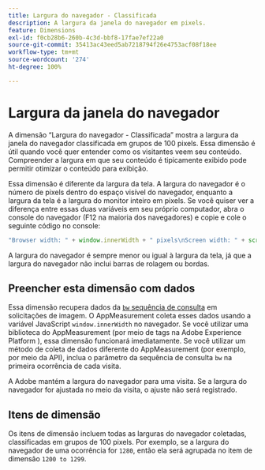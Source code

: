 ```yaml
---
title: Largura do navegador - Classificada
description: A largura da janela do navegador em pixels.
feature: Dimensions
exl-id: f0cb28b6-260b-4c3d-bbf8-17fae7ef22a0
source-git-commit: 35413ac43eed5ab7218794f26e4753acf08f18ee
workflow-type: tm+mt
source-wordcount: '274'
ht-degree: 100%

---
```


# Largura da janela do navegador

A dimensão “Largura do navegador - Classificada” mostra a largura da janela do navegador classificada em grupos de 100 pixels. Essa dimensão é útil quando você quer entender como os visitantes veem seu conteúdo. Compreender a largura em que seu conteúdo é tipicamente exibido pode permitir otimizar o conteúdo para exibição.

Essa dimensão é diferente da largura da tela. A largura do navegador é o número de pixels dentro do espaço visível do navegador, enquanto a largura da tela é a largura do monitor inteiro em pixels. Se você quiser ver a diferença entre essas duas variáveis em seu próprio computador, abra o console do navegador (F12 na maioria dos navegadores) e copie e cole o seguinte código no console:

```javascript
"Browser width: " + window.innerWidth + " pixels\nScreen width: " + screen.width + " pixels";
```

A largura do navegador é sempre menor ou igual à largura da tela, já que a largura do navegador não inclui barras de rolagem ou bordas.

## Preencher esta dimensão com dados

Essa dimensão recupera dados da [`bw` sequência de consulta](/help/implement/validate/query-parameters.md) em solicitações de imagem. O AppMeasurement coleta esses dados usando a variável JavaScript `window.innerWidth` no navegador. Se você utilizar uma biblioteca do AppMeasurement (por meio de tags na Adobe Experience Platform ), essa dimensão funcionará imediatamente. Se você utilizar um método de coleta de dados diferente do AppMeasurement (por exemplo, por meio da API), inclua o parâmetro da sequência de consulta `bw` na primeira ocorrência de cada visita.

A Adobe mantém a largura do navegador para uma visita. Se a largura do navegador for ajustada no meio da visita, o ajuste não será registrado.

## Itens de dimensão

Os itens de dimensão incluem todas as larguras do navegador coletadas, classificadas em grupos de 100 pixels. Por exemplo, se a largura do navegador de uma ocorrência for `1280`, então ela será agrupada no item de dimensão `1200 to 1299`.
